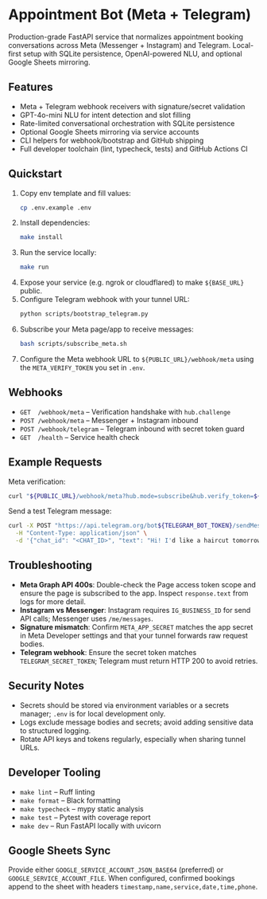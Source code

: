 # Appointment Bot (Meta + Telegram)

Production-grade FastAPI service that normalizes appointment booking conversations across Meta (Messenger + Instagram) and Telegram. Local-first setup with SQLite persistence, OpenAI-powered NLU, and optional Google Sheets mirroring.

## Features
- Meta + Telegram webhook receivers with signature/secret validation
- GPT-4o-mini NLU for intent detection and slot filling
- Rate-limited conversational orchestration with SQLite persistence
- Optional Google Sheets mirroring via service accounts
- CLI helpers for webhook/bootstrap and GitHub shipping
- Full developer toolchain (lint, typecheck, tests) and GitHub Actions CI

## Quickstart
1. Copy env template and fill values:
   ```bash
   cp .env.example .env
   ```
2. Install dependencies:
   ```bash
   make install
   ```
3. Run the service locally:
   ```bash
   make run
   ```
4. Expose your service (e.g. ngrok or cloudflared) to make `${BASE_URL}` public.
5. Configure Telegram webhook with your tunnel URL:
   ```bash
   python scripts/bootstrap_telegram.py
   ```
6. Subscribe your Meta page/app to receive messages:
   ```bash
   bash scripts/subscribe_meta.sh
   ```
7. Configure the Meta webhook URL to `${PUBLIC_URL}/webhook/meta` using the `META_VERIFY_TOKEN` you set in `.env`.

## Webhooks
- `GET  /webhook/meta` – Verification handshake with `hub.challenge`
- `POST /webhook/meta` – Messenger + Instagram inbound
- `POST /webhook/telegram` – Telegram inbound with secret token guard
- `GET  /health` – Service health check

## Example Requests
Meta verification:
```bash
curl "${PUBLIC_URL}/webhook/meta?hub.mode=subscribe&hub.verify_token=${META_VERIFY_TOKEN}&hub.challenge=123"
```

Send a test Telegram message:
```bash
curl -X POST "https://api.telegram.org/bot${TELEGRAM_BOT_TOKEN}/sendMessage" \
  -H "Content-Type: application/json" \
  -d '{"chat_id": "<CHAT_ID>", "text": "Hi! I'd like a haircut tomorrow at 3pm"}'
```

## Troubleshooting
- **Meta Graph API 400s**: Double-check the Page access token scope and ensure the page is subscribed to the app. Inspect `response.text` from logs for more detail.
- **Instagram vs Messenger**: Instagram requires `IG_BUSINESS_ID` for send API calls; Messenger uses `/me/messages`.
- **Signature mismatch**: Confirm `META_APP_SECRET` matches the app secret in Meta Developer settings and that your tunnel forwards raw request bodies.
- **Telegram webhook**: Ensure the secret token matches `TELEGRAM_SECRET_TOKEN`; Telegram must return HTTP 200 to avoid retries.

## Security Notes
- Secrets should be stored via environment variables or a secrets manager; `.env` is for local development only.
- Logs exclude message bodies and secrets; avoid adding sensitive data to structured logging.
- Rotate API keys and tokens regularly, especially when sharing tunnel URLs.

## Developer Tooling
- `make lint` – Ruff linting
- `make format` – Black formatting
- `make typecheck` – mypy static analysis
- `make test` – Pytest with coverage report
- `make dev` – Run FastAPI locally with uvicorn

## Google Sheets Sync
Provide either `GOOGLE_SERVICE_ACCOUNT_JSON_BASE64` (preferred) or `GOOGLE_SERVICE_ACCOUNT_FILE`. When configured, confirmed bookings append to the sheet with headers `timestamp,name,service,date,time,phone`.
